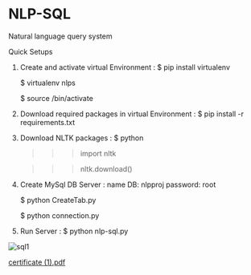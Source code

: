 # NLP-SQL
Natural language query system

Quick Setups

1. Create and activate virtual Environment :
   $ pip install virtualenv

   $ virtualenv nlps
   
   $ source /bin/activate
 
2. Download required packages in virtual Environment :
   $ pip install -r requirements.txt 
  
3. Download NLTK packages : 
   $ python 
   >>> import nltk
   
   >>> nltk.download()

4. Create MySql DB Server :
   name DB: nlpproj
   password: root

   $ python CreateTab.py

   $ python connection.py
  
5. Run Server :
   $ python nlp-sql.py


![sql1](https://user-images.githubusercontent.com/61515881/209780161-92255007-8005-476e-9f20-6f9720df1ec3.jpg)

[certificate (1).pdf](https://github.com/blinov-89/NLP-SQL/files/10313026/certificate.1.pdf)

